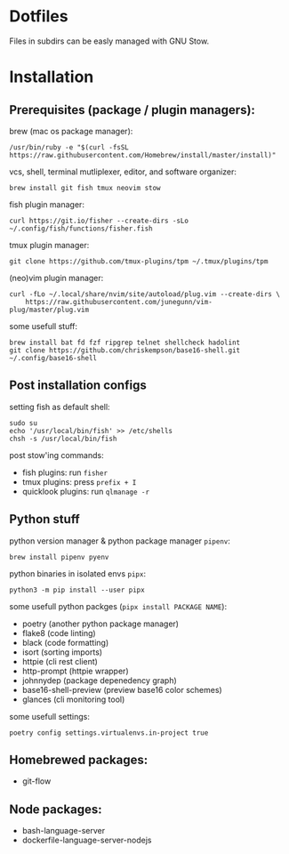 # Dotfiles

Files in subdirs can be easly managed with GNU Stow.


# Installation

## Prerequisites (package / plugin managers):

brew (mac os package manager):

```
/usr/bin/ruby -e "$(curl -fsSL https://raw.githubusercontent.com/Homebrew/install/master/install)"
```

vcs, shell, terminal mutliplexer, editor, and software organizer:

```
brew install git fish tmux neovim stow
```

fish plugin manager:

```
curl https://git.io/fisher --create-dirs -sLo ~/.config/fish/functions/fisher.fish
```

tmux plugin manager:

```
git clone https://github.com/tmux-plugins/tpm ~/.tmux/plugins/tpm
```

(neo)vim plugin manager:

```
curl -fLo ~/.local/share/nvim/site/autoload/plug.vim --create-dirs \
    https://raw.githubusercontent.com/junegunn/vim-plug/master/plug.vim
```

some usefull stuff:

```
brew install bat fd fzf ripgrep telnet shellcheck hadolint
git clone https://github.com/chriskempson/base16-shell.git ~/.config/base16-shell
```

## Post installation configs


setting fish as default shell:

```
sudo su
echo '/usr/local/bin/fish' >> /etc/shells
chsh -s /usr/local/bin/fish
```

post stow'ing commands:

- fish plugins: run `fisher`
- tmux plugins: press `prefix + I`
- quicklook plugins: run `qlmanage -r`


## Python stuff

python version manager & python package manager `pipenv`:

```
brew install pipenv pyenv
```

python binaries in isolated envs `pipx`:

```
python3 -m pip install --user pipx
```

some usefull python packges (`pipx install PACKAGE NAME`):

- poetry (another python package manager)
- flake8 (code linting)
- black (code formatting)
- isort (sorting imports)
- httpie (cli rest client)
- http-prompt (httpie wrapper)
- johnnydep (package depenedency graph)
- base16-shell-preview (preview base16 color schemes)
- glances (cli monitoring tool)


some usefull settings:

```
poetry config settings.virtualenvs.in-project true
```

## Homebrewed packages:
- git-flow


## Node packages:

- bash-language-server
- dockerfile-language-server-nodejs

